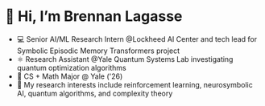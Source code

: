 # 👋 Hi, I’m Brennan Lagasse

- 💻 Senior AI/ML Research Intern @Lockheed AI Center and tech lead for Symbolic Episodic Memory Transformers project
- ⚛️ Research Assistant @Yale Quantum Systems Lab investigating quantum optimization algorithms
- 📖 CS + Math Major @ Yale ('26)
- 🔬 My research interests include reinforcement learning, neurosymbolic AI, quantum algorithms, and complexity theory

<!---
BrennanLagasse/BrennanLagasse is a ✨ special ✨ repository because its `README.md` (this file) appears on your GitHub profile.
You can click the Preview link to take a look at your changes.
--->
